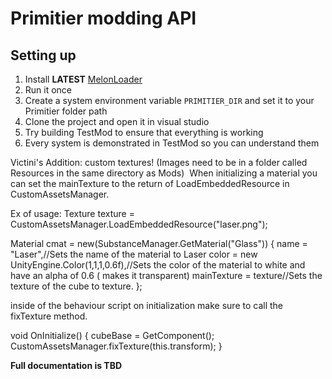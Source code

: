 # Primitier modding API
## Setting up
1. Install **LATEST** [MelonLoader](https://github.com/LavaGang/MelonLoader/releases/latest)
2. Run it once
3. Create a system environment variable ```PRIMITIER_DIR``` and set it to your Primitier folder path
4. Clone the project and open it in visual studio
5. Try building TestMod to ensure that everything is working
6. Every system is demonstrated in TestMod so you can understand them




Victini's Addition: custom textures! (Images need to be in a folder called Resources in the same directory as Mods)
<image href="https://i.gyazo.com/a0e9d7211cc14e5427707d8f5d5434d1.png" />
When initializing a material you can set the mainTexture to the return of LoadEmbeddedResource in CustomAssetsManager.

Ex of usage: Texture texture = CustomAssetsManager.LoadEmbeddedResource("laser.png");

Material cmat = new(SubstanceManager.GetMaterial("Glass"))
{
    name = "Laser",//Sets the name of the material to Laser
    color = new UnityEngine.Color(1,1,1,0.6f),//Sets the color of the material to white and have an alpha of 0.6 ( makes it transparent)
    mainTexture = texture//Sets the texture of the cube to texture.
};


inside of the behaviour script on initialization make sure to call the fixTexture method.


void OnInitialize()
{
    cubeBase = GetComponent<CubeBase>();
    CustomAssetsManager.fixTexture(this.transform);
}


**Full documentation is TBD**
